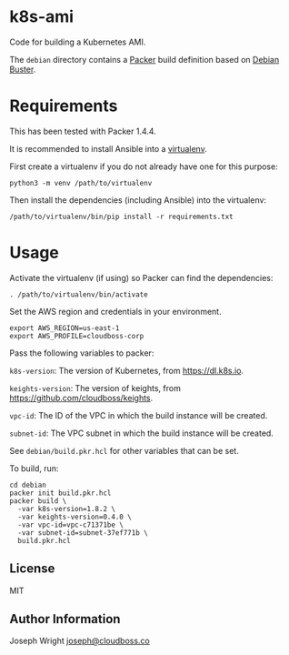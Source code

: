 # k8s-ami

Code for building a Kubernetes AMI.

The `debian` directory contains a [Packer](https://www.packer.io/) build definition based on [Debian Buster](https://wiki.debian.org/DebianBuster).

# Requirements

This has been tested with Packer 1.4.4.

It is recommended to install Ansible into a [virtualenv](https://virtualenv.pypa.io/en/stable/).

First create a virtualenv if you do not already have one for this purpose:

```
python3 -m venv /path/to/virtualenv
```

Then install the dependencies (including Ansible) into the virtualenv:

```
/path/to/virtualenv/bin/pip install -r requirements.txt
```

# Usage

Activate the virtualenv (if using) so Packer can find the dependencies:

```
. /path/to/virtualenv/bin/activate
```

Set the AWS region and credentials in your environment.

```
export AWS_REGION=us-east-1
export AWS_PROFILE=cloudboss-corp
```

Pass the following variables to packer:

`k8s-version`: The version of Kubernetes, from https://dl.k8s.io.

`keights-version`: The version of keights, from https://github.com/cloudboss/keights.

`vpc-id`: The ID of the VPC in which the build instance will be created.

`subnet-id`: The VPC subnet in which the build instance will be created.

See `debian/build.pkr.hcl` for other variables that can be set.

To build, run:

```
cd debian
packer init build.pkr.hcl
packer build \
  -var k8s-version=1.8.2 \
  -var keights-version=0.4.0 \
  -var vpc-id=vpc-c71371be \
  -var subnet-id=subnet-37ef771b \
  build.pkr.hcl
```

License
-------

MIT

Author Information
------------------

Joseph Wright <joseph@cloudboss.co>
